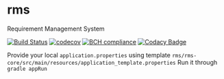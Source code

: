 # rms
Requirement Management System

[![Build Status](https://travis-ci.org/hydrogenious/rms.svg?branch=master)](https://travis-ci.org/hydrogenious/rms)
[![codecov](https://codecov.io/gh/hydrogenious/rms/branch/master/graph/badge.svg)](https://codecov.io/gh/hydrogenious/rms)
[![BCH compliance](https://bettercodehub.com/edge/badge/hydrogenious/rms?branch=master)](https://bettercodehub.com/)
[![Codacy Badge](https://api.codacy.com/project/badge/Grade/bbd943703e1941d1bcf61fe69ee5019a)](https://www.codacy.com/app/hydra/rms?utm_source=github.com&amp;utm_medium=referral&amp;utm_content=hydrogenious/rms&amp;utm_campaign=Badge_Grade)

Provide your local `application.properties` using template `rms/rms-core/src/main/resources/application_template.properties`
Run it through `gradle appRun`